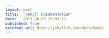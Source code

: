 ```yaml
---
layout: post
title:  "Jekyll Documentation"
date:   2013-06-05 20:03:11
published: True
external-url: http://jekyllrb.com/docs/home/
---
```

